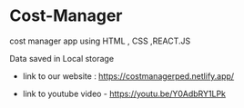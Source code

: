 # Cost-Manager
cost manager app using HTML , CSS ,REACT.JS

Data saved in Local storage

* link to our website : https://costmanagerped.netlify.app/

* link to youtube video - https://youtu.be/Y0AdbRY1LPk
